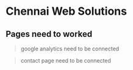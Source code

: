 # Chennai Web Solutions

## Pages need to worked

> google analytics need to be connected

> contact page need to be connected

>
